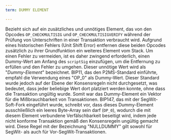 ```yaml
---
term: DUMMY ELEMENT

---
```

Bezieht sich auf ein zusätzliches und unnötiges Element, das von den Opcodes `OP_CHECKMULTISIG` und `OP_CHECKMULTISIGVERIFY` während der Prüfung von Unterschriften in einer Transaktion verbraucht wird. Aufgrund eines historischen Fehlers (Unit Shift Error) entfernen diese beiden Opcodes zusätzlich zu ihrer Grundfunktion ein weiteres Element vom Stack. Um einen Fehler zu vermeiden, ist es daher zwingend erforderlich, einen Dummy-Wert am Anfang des `scriptSig` einzufügen, um die Entfernung zu erfüllen und den Fehler zu umgehen. Dieser unnötige Wert wird als "*Dummy-Element*" bezeichnet. BIP11, das den P2MS-Standard einführte, empfahl die Verwendung eines "OP_0" als Dummy-Wert. Dieser Standard wurde jedoch auf der Ebene der Konsensregeln nicht durchgesetzt, was bedeutet, dass jeder beliebige Wert dort platziert werden konnte, ohne dass die Transaktion ungültig wurde. Somit war das Dummy-Element ein Vektor für die Mißbrauchbarkeit von Transaktionen. BIP147, das mit der SegWit-Soft-Fork eingeführt wurde, schreibt vor, dass dieses Dummy-Element ausschließlich ein leeres Byte-Array sein darf (`OP_0`), wodurch die mit diesem Element verbundene Verfälschbarkeit beseitigt wird, indem jede nicht konforme Transaktion gemäß den Konsensregeln ungültig gemacht wird. Diese Regel mit der Bezeichnung "NULLDUMMY" gilt sowohl für SegWit- als auch für Vor-SegWit-Transaktionen.
